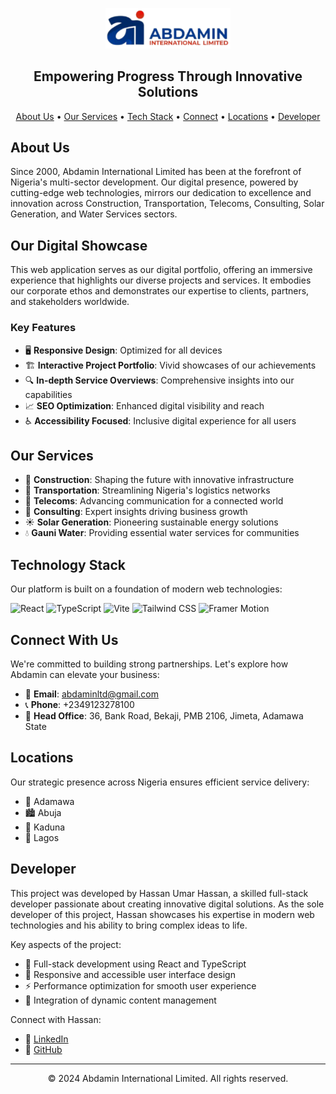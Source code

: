 <p align="center">
  <img src="/src/assets/svg/Logo.svg" alt="Abdamin Logo" width="200">
</p>

<h2 align="center">Empowering Progress Through Innovative Solutions</h2>

<p align="center">
  <a href="#about-us">About Us</a> •
  <a href="#our-services">Our Services</a> •
  <a href="#technology-stack">Tech Stack</a> •
  <a href="#connect-with-us">Connect</a> •
  <a href="#locations">Locations</a> •
  <a href="#developer">Developer</a>
</p>

## About Us

Since 2000, Abdamin International Limited has been at the forefront of Nigeria's multi-sector development. Our digital presence, powered by cutting-edge web technologies, mirrors our dedication to excellence and innovation across Construction, Transportation, Telecoms, Consulting, Solar Generation, and Water Services sectors.

## Our Digital Showcase

This web application serves as our digital portfolio, offering an immersive experience that highlights our diverse projects and services. It embodies our corporate ethos and demonstrates our expertise to clients, partners, and stakeholders worldwide.

### Key Features

- 🖥️ **Responsive Design**: Optimized for all devices
- 🏗️ **Interactive Project Portfolio**: Vivid showcases of our achievements
- 🔍 **In-depth Service Overviews**: Comprehensive insights into our capabilities
- 📈 **SEO Optimization**: Enhanced digital visibility and reach
- ♿ **Accessibility Focused**: Inclusive digital experience for all users

## Our Services

- 🏢 **Construction**: Shaping the future with innovative infrastructure
- 🚚 **Transportation**: Streamlining Nigeria's logistics networks
- 📡 **Telecoms**: Advancing communication for a connected world
- 💼 **Consulting**: Expert insights driving business growth
- ☀️ **Solar Generation**: Pioneering sustainable energy solutions
- 💧 **Gauni Water**: Providing essential water services for communities

## Technology Stack

Our platform is built on a foundation of modern web technologies:

<p>
  <img src="https://img.shields.io/badge/React-61DAFB?logo=react&logoColor=000" alt="React" />
  <img src="https://img.shields.io/badge/TypeScript-3178C6?logo=typescript&logoColor=fff" alt="TypeScript" />
  <img src="https://img.shields.io/badge/Vite-646CFF?logo=vite&logoColor=fff" alt="Vite" />
  <img src="https://img.shields.io/badge/Tailwind_CSS-06B6D4?logo=tailwindcss&logoColor=fff" alt="Tailwind CSS" />
  <img src="https://img.shields.io/badge/Framer_Motion-0055FF?logo=framer&logoColor=fff" alt="Framer Motion" />
</p>

## Connect With Us

We're committed to building strong partnerships. Let's explore how Abdamin can elevate your business:

- 📧 **Email**: [abdaminltd@gmail.com](mailto:abdaminltd@gmail.com)
- 📞 **Phone**: +2349123278100
- 🏢 **Head Office**: 36, Bank Road, Bekaji, PMB 2106, Jimeta, Adamawa State

## Locations

Our strategic presence across Nigeria ensures efficient service delivery:

- 🌄 Adamawa
- 🏙️ Abuja
- 🌆 Kaduna
- 🌇 Lagos

## Developer

This project was developed by Hassan Umar Hassan, a skilled full-stack developer passionate about creating innovative digital solutions. As the sole developer of this project, Hassan showcases his expertise in modern web technologies and his ability to bring complex ideas to life.

Key aspects of the project:

- 🚀 Full-stack development using React and TypeScript
- 🎨 Responsive and accessible user interface design
- ⚡ Performance optimization for smooth user experience
- 🔧 Integration of dynamic content management

Connect with Hassan:

- 💼 [LinkedIn](https://www.linkedin.com/in/hassan-umar-hassan)
- 🐙 [GitHub](https://github.com/NabsCodes)

---

<p align="center">
  © 2024 Abdamin International Limited. All rights reserved.
</p>
